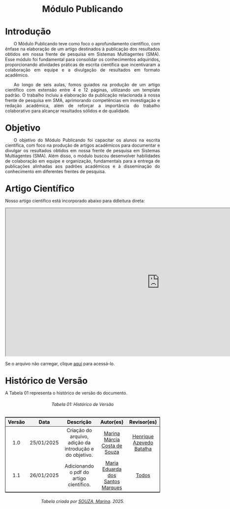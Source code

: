 <!DOCTYPE html>
<html lang="en">
<head>
  <meta charset="UTF-8">
  <meta name="viewport" content="width=device-width, initial-scale=1.0">
  <title>Módulo Publicando</title>
  <style>
    /* Estilo geral para as tabelas */
    table {
      margin-left: auto;
      margin-right: auto;
      border-collapse: collapse;
      width: 100%;
      max-width: 1200px;
      text-align: center;
      border: 1px solid black;
      font-size: 16px;
      margin-bottom: 20px;
    }

    th, td {
      padding: 8px;
      border: 1px solid black;
    }

    thead th {
      background-color: #f2f2f2;
      color: #000; /* Cor padrão para modo claro */
    }

  /* Alteração para o modo escuro */
  @media (prefers-color-scheme: dark) {
    .tabela-alunos thead th {
      color: #888; /* Cor cinza apenas para os títulos no modo escuro */
    }
  }

    /* Espaçamento adicional para textos abaixo das tabelas */
    .section-text {
      margin-top: 20px;
    }
  </style>
</head>
<body>
  <h1 align="center"><strong>Módulo Publicando</strong></h1>

  <h1 style="font-weight: bold; margin-bottom: 10px;">Introdução</h1>
  <p align="justify">
    &emsp;&emsp;O Módulo Publicando teve como foco o aprofundamento científico, com ênfase na elaboração de um artigo destinados à publicação dos resultados obtidos em nossa frente de pesquisa em Sistemas Multiagentes (SMA). Esse módulo foi fundamental para consolidar os conhecimentos adquiridos, proporcionando atividades práticas de escrita científica que incentivaram a colaboração em equipe e a divulgação de resultados em formato acadêmico. 
  </p>
  <p align="justify">
    &emsp;&emsp;Ao longo de seis aulas, fomos guiados na produção de um artigo científico com extensão entre 4 e 12 páginas, utilizando um template padrão. O trabalho incluiu a elaboração da publicação relacionada à nossa frente de pesquisa em SMA, aprimorando competências em investigação e redação acadêmica, além de reforçar a importância do trabalho colaborativo para alcançar resultados sólidos e de qualidade.
  </p>

  <h1 style="font-weight: bold; margin-top: 30px; margin-bottom: 10px;">Objetivo</h1>
  <p align="justify">
    &emsp;&emsp;O objetivo do Módulo Publicando foi capacitar os alunos na escrita científica, com foco na produção de artigos acadêmicos para documentar e divulgar os resultados obtidos em nossa frente de pesquisa em Sistemas Multiagentes (SMA). Além disso, o módulo buscou desenvolver habilidades de colaboração em equipe e organização, fundamentais para a entrega de publicações alinhadas aos padrões acadêmicos e à disseminação do conhecimento em diferentes frentes de pesquisa.
  </p>

 <h1 style="font-weight: bold; margin-top: 30px; margin-bottom: 10px;">Artigo Científico</h1>
<p align="justify">
Nosso artigo científico está incorporado abaixo para ddleitura direta:
</p>

<iframe src="https://drive.google.com/file/d/14ziQWAuE72MYhERDddwaPkqg9aiBOGXl/preview" width="1000" height="480" allow="autoplay"></iframe>

 <p>Se o arquivo não carregar, clique <a href="https://drive.google.com/file/d/14ziQWAuE72MYhERDddwaPkqg9aiBOGXl/view?usp=sharing" target="_blank">aqui</a> para acessá-lo.</p>

  <h1 style="font-weight: bold; margin-top: 30px; margin-bottom: 10px;">Histórico de Versão</h1>
  <p align="justify" class="section-text">
  A Tabela 01 representa o histórico de versão do documento.
  </p>

  <h6 align="center">Tabela 01: Histórico de Versão</h6>
  <div style="text-align: center;">
    <table>
      <thead>
        <tr>
          <th>Versão</th>
          <th>Data</th>
          <th>Descrição</th>
          <th>Autor(es)</th>
          <th>Revisor(es)</th>
        </tr>
      </thead>
      <tbody>
        <tr>
          <td>1.0</td>
          <td>25/01/2025</td>
          <td>Criação do arquivo, adição da introdução e do objetivo.</td>
          <td><a href="https://github.com/The-Boss-Nina" target="_blank">Marina Márcia Costa de Souza</a></td>
          <td><a href="https://github.com/HeBatalha" target="_blank">Henrique Azevedo Batalha</a></td>
        </tr>
        <tr>
          <td>1.1</td>
          <td>26/01/2025</td>
          <td>Adicionando o pdf do artigo científico.</td>
          <td><a href="https://github.com/EduardaSMarques" target="_blank">Maria Eduarda dos Santos Marques</a></td>
          <td><a href="https://github.com" target="_blank">Todos</a></td>
        </tr>
      </tbody>
    </table>
    <p style="margin-top: 10px; text-align: center;">
      <em>Tabela criada por <a href="https://github.com/The-Boss-Nina" target="_blank">SOUZA, Marina</a>. 2025.</em>
    </p>
  </div>
</body>
</html>
